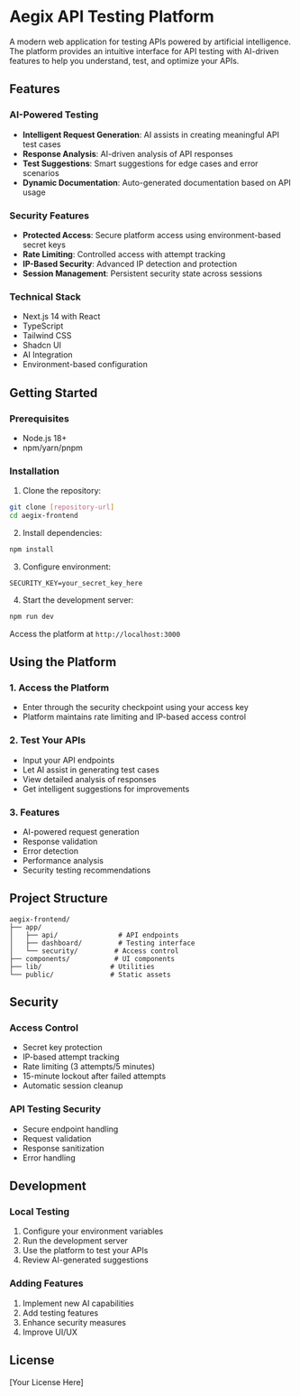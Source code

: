 # Aegix API Testing Platform

A modern web application for testing APIs powered by artificial intelligence. The platform provides an intuitive interface for API testing with AI-driven features to help you understand, test, and optimize your APIs.

## Features

### AI-Powered Testing
- **Intelligent Request Generation**: AI assists in creating meaningful API test cases
- **Response Analysis**: AI-driven analysis of API responses
- **Test Suggestions**: Smart suggestions for edge cases and error scenarios
- **Dynamic Documentation**: Auto-generated documentation based on API usage

### Security Features
- **Protected Access**: Secure platform access using environment-based secret keys
- **Rate Limiting**: Controlled access with attempt tracking
- **IP-Based Security**: Advanced IP detection and protection
- **Session Management**: Persistent security state across sessions

### Technical Stack
- Next.js 14 with React
- TypeScript
- Tailwind CSS
- Shadcn UI
- AI Integration
- Environment-based configuration

## Getting Started

### Prerequisites
- Node.js 18+
- npm/yarn/pnpm

### Installation

1. Clone the repository:
```bash
git clone [repository-url]
cd aegix-frontend
```

2. Install dependencies:
```bash
npm install
```

3. Configure environment:
```env
SECURITY_KEY=your_secret_key_here
```

4. Start the development server:
```bash
npm run dev
```

Access the platform at `http://localhost:3000`

## Using the Platform

### 1. Access the Platform
- Enter through the security checkpoint using your access key
- Platform maintains rate limiting and IP-based access control

### 2. Test Your APIs
- Input your API endpoints
- Let AI assist in generating test cases
- View detailed analysis of responses
- Get intelligent suggestions for improvements

### 3. Features
- AI-powered request generation
- Response validation
- Error detection
- Performance analysis
- Security testing recommendations

## Project Structure

```
aegix-frontend/
├── app/
│   ├── api/               # API endpoints
│   ├── dashboard/         # Testing interface
│   └── security/         # Access control
├── components/           # UI components
├── lib/                 # Utilities
└── public/              # Static assets
```

## Security

### Access Control
- Secret key protection
- IP-based attempt tracking
- Rate limiting (3 attempts/5 minutes)
- 15-minute lockout after failed attempts
- Automatic session cleanup

### API Testing Security
- Secure endpoint handling
- Request validation
- Response sanitization
- Error handling

## Development

### Local Testing
1. Configure your environment variables
2. Run the development server
3. Use the platform to test your APIs
4. Review AI-generated suggestions

### Adding Features
1. Implement new AI capabilities
2. Add testing features
3. Enhance security measures
4. Improve UI/UX

## License

[Your License Here]
